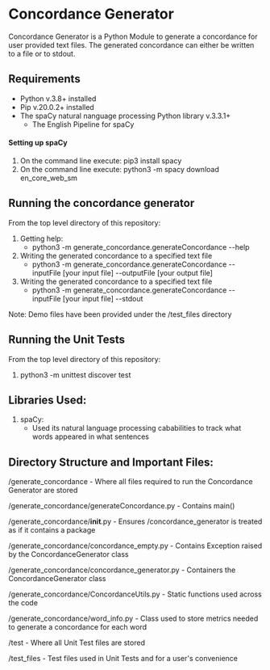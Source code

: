 # Concordance Generator
Concordance Generator is a Python Module to generate a concordance for user provided text files. The generated concordance
can either be written to a file or to stdout. 

## Requirements
- Python v.3.8+ installed
- Pip v.20.0.2+ installed
- The spaCy natural nanguage processing Python library v.3.3.1+
  - The English Pipeline for spaCy

#### Setting up spaCy
1. On the command line execute: pip3 install spacy
2. On the command line execute: python3 -m spacy download en_core_web_sm 

## Running the concordance generator
From the top level directory of this repository: 
  1. Getting help: 
     - python3 -m generate_concordance.generateConcordance --help
  2. Writing the generated concordance to a specified text file 
     - python3 -m generate_concordance.generateConcordance --inputFile [your input file] --outputFile [your output file]
  3. Writing the generated concordance to a specified text file 
     - python3 -m generate_concordance.generateConcordance --inputFile [your input file] --stdout 
     
Note: Demo files have been provided under the /test_files directory
     
## Running the Unit Tests
From the top level directory of this repository: 
  1. python3 -m unittest discover test  
  
## Libraries Used: 
1. spaCy:
   - Used its natural language processing cababilities to track what words appeared in what sentences


## Directory Structure and Important Files: 
  /generate_concordance - Where all files required to run the Concordance Generator are stored
  
  /generate_concordance/generateConcordance.py - Contains main()
  
  /generate_concordance/__init__.py - Ensures /concordance_generator is treated as if it contains a package
  
  /generate_concordance/concordance_empty.py - Contains Exception raised by the ConcordanceGenerator class 
  
  /generate_concordance/concordance_generator.py - Containers the ConcordanceGenerator class
  
  /generate_concordance/ConcordanceUtils.py - Static functions used across the code 
  
  /generate_concordance/word_info.py - Class used to store metrics needed to generate a concordance for each word
  
  /test - Where all Unit Test files are stored
  
  /test_files - Test files used in Unit Tests and for a user's convenience
